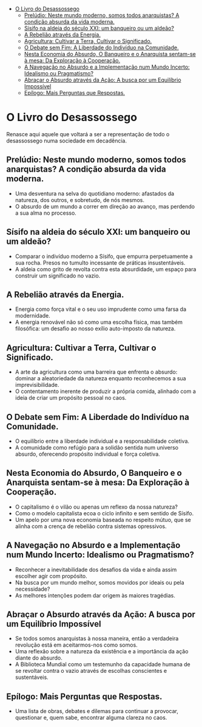 <!-- TOC -->
* [O Livro do Desassossego](#o-livro-do-desassossego)
  * [Prelúdio: Neste mundo moderno, somos todos anarquistas? A condição absurda da vida moderna.](#prelúdio-neste-mundo-moderno-somos-todos-anarquistas-a-condição-absurda-da-vida-moderna)
  * [Sísifo na aldeia do século XXI: um banqueiro ou um aldeão?](#sísifo-na-aldeia-do-século-xxi-um-banqueiro-ou-um-aldeão)
  * [A Rebelião através da Energia.](#a-rebelião-através-da-energia)
  * [Agricultura: Cultivar a Terra, Cultivar o Significado.](#agricultura-cultivar-a-terra-cultivar-o-significado)
  * [O Debate sem Fim: A Liberdade do Indivíduo na Comunidade.](#o-debate-sem-fim-a-liberdade-do-indivíduo-na-comunidade)
  * [Nesta Economia do Absurdo, O Banqueiro e o Anarquista sentam-se à mesa: Da Exploração à Cooperação.](#nesta-economia-do-absurdo-o-banqueiro-e-o-anarquista-sentam-se-à-mesa-da-exploração-à-cooperação)
  * [A Navegação no Absurdo e a Implementação num Mundo Incerto: Idealismo ou Pragmatismo?](#a-navegação-no-absurdo-e-a-implementação-num-mundo-incerto-idealismo-ou-pragmatismo)
  * [Abraçar o Absurdo através da Ação: A busca por um Equilíbrio Impossível](#abraçar-o-absurdo-através-da-ação-a-busca-por-um-equilíbrio-impossível)
  * [Epílogo: Mais Perguntas que Respostas.](#epílogo-mais-perguntas-que-respostas)
<!-- TOC -->
# O Livro do Desassossego
Renasce aqui aquele que voltará a ser a representação de todo o desassossego numa sociedade em decadência.
## Prelúdio: Neste mundo moderno, somos todos anarquistas? A condição absurda da vida moderna.
- Uma desventura na selva do quotidiano moderno: afastados da natureza, dos outros, e sobretudo, de nós mesmos.
- O absurdo de um mundo a correr em direção ao avanço, mas perdendo a sua alma no processo.
## Sísifo na aldeia do século XXI: um banqueiro ou um aldeão?
- Comparar o indivíduo moderno a Sísifo, que empurra perpetuamente a sua rocha. Presos no tumulto incessante de práticas insustentáveis.
- A aldeia como grito de revolta contra esta absurdidade, um espaço para construir um significado no vazio.
## A Rebelião através da Energia.
- Energia como força vital e o seu uso imprudente como uma farsa da modernidade.
- A energia renovável não só como uma escolha física, mas também filosófica: um desafio ao nosso exílio auto-imposto da natureza.
## Agricultura: Cultivar a Terra, Cultivar o Significado.
- A arte da agricultura como uma barreira que enfrenta o absurdo: dominar a aleatoriedade da natureza enquanto reconhecemos a sua imprevisibilidade.
- O contentamento inerente de produzir a própria comida, alinhado com a ideia de criar um propósito pessoal no caos.
## O Debate sem Fim: A Liberdade do Indivíduo na Comunidade.
- O equilíbrio entre a liberdade individual e a responsabilidade coletiva.
- A comunidade como refúgio para a solidão sentida num universo absurdo, oferecendo propósito individual e força coletiva.
## Nesta Economia do Absurdo, O Banqueiro e o Anarquista sentam-se à mesa: Da Exploração à Cooperação.
- O capitalismo é o vilão ou apenas um reflexo da nossa natureza?
- Como o modelo capitalista ecoa o ciclo infinito e sem sentido de Sísifo.
- Um apelo por uma nova economia baseada no respeito mútuo, que se alinha com a crença de rebelião contra sistemas opressivos.
## A Navegação no Absurdo e a Implementação num Mundo Incerto: Idealismo ou Pragmatismo?
- Reconhecer a inevitabilidade dos desafios da vida e ainda assim escolher agir com propósito.
- Na busca por um mundo melhor, somos movidos por ideais ou pela necessidade?
- As melhores intenções podem dar origem às maiores tragédias.
## Abraçar o Absurdo através da Ação: A busca por um Equilíbrio Impossível
- Se todos somos anarquistas à nossa maneira, então a verdadeira revolução está em aceitarmos-nos como somos.
- Uma reflexão sobre a natureza da existência e a importância da ação diante do absurdo.
- A Biblioteca Mundial como um testemunho da capacidade humana de se revoltar contra o vazio através de escolhas conscientes e sustentáveis.
## Epílogo: Mais Perguntas que Respostas.
- Uma lista de obras, debates e dilemas para continuar a provocar, questionar e, quem sabe, encontrar alguma clareza no caos.